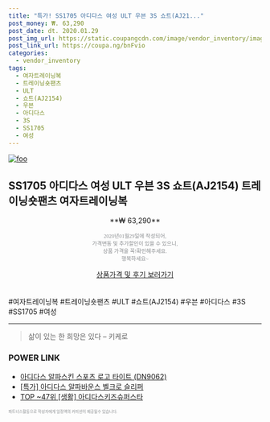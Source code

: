 ```yaml
--- 
title: "특가! SS1705 아디다스 여성 ULT 우븐 3S 쇼트(AJ21..." 
post_money: ₩. 63,290 
post_date: dt. 2020.01.29 
post_img_url: https://static.coupangcdn.com/image/vendor_inventory/images/2016/07/20/12/6/8ca69402-0abf-460c-a043-c98e3afe117e.jpg 
post_link_url: https://coupa.ng/bnFvio 
categories: 
  - vendor_inventory 
tags: 
  - 여자트레이닝복 
  - 트레이닝숏팬츠 
  - ULT 
  - 쇼트(AJ2154) 
  - 우븐 
  - 아디다스 
  - 3S 
  - SS1705 
  - 여성 
--- 
```

[![foo](https://static.coupangcdn.com/image/vendor_inventory/images/2016/07/20/12/6/8ca69402-0abf-460c-a043-c98e3afe117e.jpg)](https://coupa.ng/bnFvio) 

## SS1705 아디다스 여성 ULT 우븐 3S 쇼트(AJ2154) 트레이닝숏팬츠 여자트레이닝복 
<p style="text-align: center;">**₩ 63,290**</p> 
<p style="text-align: center;"><span style="color: #898c8f; font-family: Georgia,Times,serif; font-size: 0.75em;">2020년01월29일에 작성되어, <br>가격변동 및 추가할인이 있을 수 있으니,<br> 상품 가격을 꼭!확인해주세요.<br>행복하세요~</span> 
</p>	 
<div markdown="0" style="text-align: center;"><a href="https://coupa.ng/bnFvio" class="btn btn--success">상품가격 및 후기 보러가기</a></div> 
<br><br> 
  #여자트레이닝복 #트레이닝숏팬츠 #ULT #쇼트(AJ2154) #우븐 #아디다스 #3S #SS1705 #여성 
<hr> 

> 삶이 있는 한 희망은 있다  – 키케로 


### POWER LINK

* <a href="https://blog.naver.com/santokki14/221785426034" target="_blank">아디다스 알파스킨 스포츠 로고 타이트 (DN9062)</a>
* <a href="https://blog.naver.com/an0733/221785944884" target="_blank">[특가] 아디다스 알파바운스 벨크로 슬리퍼</a>
* <a href="https://blog.naver.com/fasyy4321/221779138026" target="_blank"> TOP ~47위 [생활] 아디다스키즈슈퍼스타</a>

<span style="color: #898c8f; font-family: Georgia,Times,serif; font-size: 0.55em;">파트너스활동으로 작성자에게 일정액의 커미션이 제공될수 있습니다.</span> 
